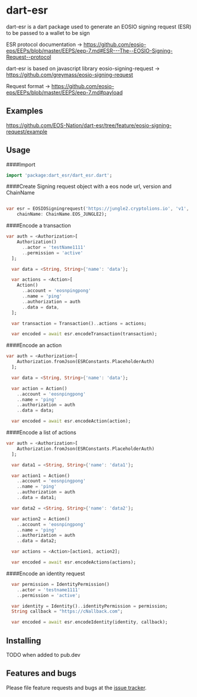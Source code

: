 # dart-esr

dart-esr is a dart package used to generate an EOSIO signing request (ESR) to be passed to a wallet to be sign

ESR protocol documentation -> https://github.com/eosio-eps/EEPs/blob/master/EEPS/eep-7.md#ESR---The--EOSIO-Signing-Request--protocol 

dart-esr is based on javascript library eosio-signing-request -> https://github.com/greymass/eosio-signing-request

Request format -> https://github.com/eosio-eps/EEPs/blob/master/EEPS/eep-7.md#payload

## Examples

https://github.com/EOS-Nation/dart-esr/tree/feature/eosio-signing-request/example

## Usage

####Import
```dart
import 'package:dart_esr/dart_esr.dart';
```

####Create Signing request object with a eos node url, version and ChainName
```dart

var esr = EOSIOSigningrequest('https://jungle2.cryptolions.io', 'v1',
    chainName: ChainName.EOS_JUNGLE2);
```

####Encode a transaction 
```dart
var auth = <Authorization>[
    Authorization()
      ..actor = 'testName1111'
      ..permission = 'active'
  ];

  var data = <String, String>{'name': 'data'};

  var actions = <Action>[
    Action()
      ..account = 'eosnpingpong'
      ..name = 'ping'
      ..authorization = auth
      ..data = data,
  ];

  var transaction = Transaction()..actions = actions;

  var encoded = await esr.encodeTransaction(transaction);
```
####Encode an action

```dart
var auth = <Authorization>[
    Authorization.fromJson(ESRConstants.PlaceholderAuth)
  ];

  var data = <String, String>{'name': 'data'};

  var action = Action()
    ..account = 'eosnpingpong'
    ..name = 'ping'
    ..authorization = auth
    ..data = data;

  var encoded = await esr.encodeAction(action);
```

####Encode a list of actions 
```dart
var auth = <Authorization>[
    Authorization.fromJson(ESRConstants.PlaceholderAuth)
  ];

  var data1 = <String, String>{'name': 'data1'};

  var action1 = Action()
    ..account = 'eosnpingpong'
    ..name = 'ping'
    ..authorization = auth
    ..data = data1;

  var data2 = <String, String>{'name': 'data2'};

  var action2 = Action()
    ..account = 'eosnpingpong'
    ..name = 'ping'
    ..authorization = auth
    ..data = data2;

  var actions = <Action>[action1, action2];

  var encoded = await esr.encodeActions(actions);
```
####Encode an identity request
```dart
  var permission = IdentityPermission()
    ..actor = 'testname1111'
    ..permission = 'active';

  var identity = Identity()..identityPermission = permission;
  String callback = "https://cNallback.com";

  var encoded = await esr.encodeIdentity(identity, callback);
```

## Installing
TODO when added to pub.dev


## Features and bugs

Please file feature requests and bugs at the [issue tracker][tracker].

[tracker]: https://github.com/EOS-Nation/dart-esr/issues
